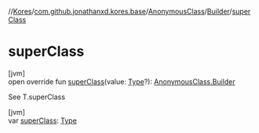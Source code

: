 //[Kores](../../../../index.md)/[com.github.jonathanxd.kores.base](../../index.md)/[AnonymousClass](../index.md)/[Builder](index.md)/[superClass](super-class.md)

# superClass

[jvm]\
open override fun [superClass](super-class.md)(value: [Type](https://docs.oracle.com/javase/8/docs/api/java/lang/reflect/Type.html)?): [AnonymousClass.Builder](index.md)

See T.superClass

[jvm]\
var [superClass](super-class.md): [Type](https://docs.oracle.com/javase/8/docs/api/java/lang/reflect/Type.html)
